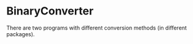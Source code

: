 # BinaryConverter
There are two programs with different conversion methods (in different packages).
